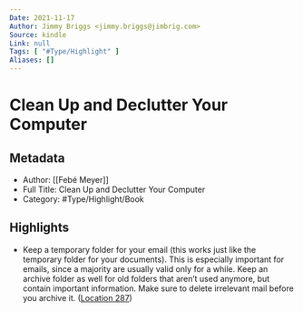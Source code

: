 ```yaml
---
Date: 2021-11-17
Author: Jimmy Briggs <jimmy.briggs@jimbrig.com>
Source: kindle
Link: null
Tags: [ "#Type/Highlight" ]
Aliases: []
---
```

# Clean Up and Declutter Your Computer

## Metadata
- Author: [[Febé Meyer]]
- Full Title: Clean Up and Declutter Your Computer
- Category: #Type/Highlight/Book

## Highlights
- Keep a temporary folder for your email (this works just like the temporary folder for your documents). This is especially important for emails, since a majority are usually valid only for a while. Keep an archive folder as well for old folders that aren’t used anymore, but contain important information. Make sure to delete irrelevant mail before you archive it. ([Location 287](https://readwise.io/to_kindle?action=open&asin=B00UZERLNU&location=287))
